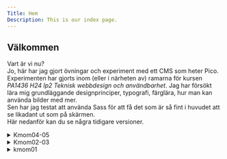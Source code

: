 ```yaml
---
Title: Hem
Description: This is our index page.
---
```


## Välkommen

Vart är vi nu?  
Jo, här har jag gjort övningar och experiment med ett CMS som heter Pico. Experimenten har gjorts inom (eller i närheten av) ramarna för kursen _PA1436 H24 lp2 Teknisk webbdesign och användbarhet_. Jag har försökt lära mig grundläggande designprinciper, typografi, färglära, hur man kan använda bilder med mer.  
Sen har jag testat att använda Sass för att få det som är så fint i huvudet att se likadant ut som på skärmen.  
Här nedanför kan du se några tidigare versioner.

<details>
<summary>Kmom04-05</summary>
    <h3>Experimentlusta</h3>
    <a href="image/changelog/kmom04.png" title="Open image in a new window" target="_blank">
        <picture class="gallery-item">
            <source media="(min-width: 768px)" srcset="image/changelog/kmom04.png?w=350&h=350">
            <source media="(min-width: 376px)" srcset="image/changelog/kmom04.png?w=400&h=400">
            <img src="image/changelog/kmom04.png?w=350&h=350" alt="Kmom04">
        </picture>
    </a>
    <p>
        Jag tänkte att göra som en wireframe, sidan står naken med alla element synliga. Är det snyggt eller ens användbart? Det kanske kan bli. Men jag var tvungen att testa, och det ser ganska intressant ut! Jag måste pilla lite mer innan jag kan avskriva det. Kanske är det lite webbrutalism här också?
    </p>
    <a href="image/changelog/kmom05.png" title="Open image in a new window" target="_blank">
        <picture class="gallery-item">
            <source media="(min-width: 768px)" srcset="image/changelog/kmom05.png?w=350&h=350">
            <source media="(min-width: 376px)" srcset="image/changelog/kmom05.png?w=400&h=400">
            <img src="image/changelog/kmom05.png?w=350&h=350" alt="Kmom05">
        </picture>
    </a>
</details>

<details>
    <summary>Kmom02-03</summary>
    <h3>Kopia av ett partitur</h3>
    <p>
        Jag ville göra något mer ordnat och stramt, kanske tråkigt(?) denna gång. Jag bläddrade förbi det här partituret av en slump: 
    </p>
    <a href="image/changelog/kmom02.png" title="Open image in a new window" target="_blank">
        <picture class="gallery-item">
            <source media="(min-width: 768px)" srcset="image/changelog/kmom02.png?w=350&h=350">
            <source media="(min-width: 376px)" srcset="image/changelog/kmom02.png?w=400&h=400">
            <img src="image/changelog/kmom02.png?w=350&h=350" alt="Kmom02-03">
        </picture>
    </a>
    <p>
        Typografin, linjerna och färgerna samspelade. En förlaga lika god som någon.
        Jag adderade en sans-serif (inter som nämndes på föreläsningen) för att få lite variation.
        Sedan lade jag motvilligt in symbolen i strecket i brist på bättre symboler, förlagan har en cool björn och stjärna.
    </p>
    <a href="image/changelog/kmom02a.png" title="Open image in a new window" target="_blank">
        <picture class="gallery-item">
            <source media="(min-width: 768px)" srcset="image/changelog/kmom02a.png?w=350&h=350">
            <source media="(min-width: 376px)" srcset="image/changelog/kmom02a.png?w=400&h=400">
            <img src="image/changelog/kmom02a.png?w=350&h=350" alt="Kmom03">
        </picture>
    </a>
    <a href="image/changelog/kmom02b.png" title="Open image in a new window" target="_blank">
        <picture class="gallery-item">
            <source media="(min-width: 768px)" srcset="image/changelog/kmom02b.png?w=350&h=350">
            <source media="(min-width: 376px)" srcset="image/changelog/kmom02b.png?w=400&h=400">
            <img src="image/changelog/kmom02b.png?w=350&h=350" alt="Kmom02">
        </picture>
    </a>
</details>

<details>
    <summary>kmom01</summary>
    <p>
        Dessa bilder har gått förlorade. Mänskligheten sörjer.
        Men temat innehöll:
    </p>
    <figure>
        <img src="image/changelog/1.png?w=350&h=350" alt="Kmom01">
        <figcaption>Palmer och gradients.</figcaption>
    </figure>
</details>
